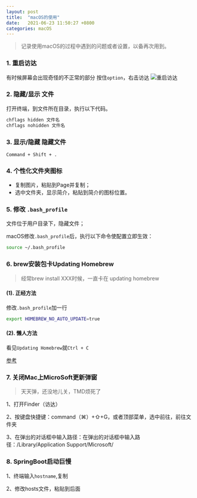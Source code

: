 ```yaml
---
layout: post
title:  "macOS的使用"
date:   2021-06-23 11:50:27 +0800
categories: macOS
---
```




> 记录使用macOS的过程中遇到的问题或者设置，以备再次用到。

### 1. 重启访达

有时候屏幕会出现奇怪的不正常的部分
按住`option`，右击访达
![重启访达](https://gitee.com/luckyfor7/images/raw/master/img/1242113123.png)



### 2. 隐藏/显示 文件

打开终端，到文件所在目录，执行以下代码。
```bash
chflags hidden 文件名
chflags nohidden 文件名
```



### 3. 显示/隐藏 隐藏文件

`Command + Shift + . `



### 4. 个性化文件夹图标

- 复制图片，粘贴到Page并复制；
- 选中文件夹，显示简介，粘贴到简介的图标位置。



### 5. 修改 `.bash_profile`

文件位于用户目录下，隐藏文件；

macOS修改`.bash_profile`后，执行以下命令使配置立即生效：

```bash
source ~/.bash_profile
```



### 6. brew安装包卡Updating Homebrew

> 经常brew install XXX时候，一直卡在 updating homebrew

#### (1). 正经方法

修改`.bash_profile`加一行

```bash
export HOMEBREW_NO_AUTO_UPDATE=true
```

#### (2). 懒人方法

看见`Updating Homebrew`就`Ctrl + C`

[参考](https://www.cnblogs.com/trotl/p/11862796.html)



### 7. 关闭Mac上MicroSoft更新弹窗

> 天天弹，还没地儿关，TMD烦死了

1、打开Finder（访达）

2、按键盘快捷键：command（⌘）+⇧+G，或者顶部菜单，选中前往，前往文件夹

3、在弹出的对话框中输入路径：在弹出的对话框中输入路径：/Library/Application Support/Microsoft/



### 8. SpringBoot启动巨慢

1、终端输入`hostname`,复制

2、修改hosts文件，粘贴到后面
